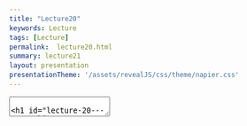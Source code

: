 ```yaml
---
title: "Lecture20"
keywords: Lecture
tags: [Lecture]
permalink:  lecture20.html
summary: lecture21
layout: presentation
presentationTheme: '/assets/revealJS/css/theme/napier.css' 
---
```

<section data-markdown data-separator="^\n---\n$" data-separator-vertical="^\n--\n$">
<textarea data-template>

# Lecture 20 - Networking
### SET09121 - Games Engineering

<br><br>
Babis Koniaris/Tobias Grubenmann
<br>


School of Computing. Edinburgh Napier University


---

# Our Goal

- We want to enable our game to support multiple players from different machines.
- This requires some form of communication between the different machines.
- It also requires some form of coordination between the different instances of the game.
- We also have to do this in real-time so that the game does not hang or become unplayable due to lag.
- So how do we achieve this?


---

# Questions

- How does networking work?
- How do we do network programming?
- What are the limitations of networking?
- How do we solve these limitations in games?
- What data should we send in a game and how do we send it?
- How can we do networking in SFML?


---

## How does networking work?

---

# Hardware

- We can break-down network hardware into the following:
    - Computers on the network.
    - Network interfaces on the computers.
    - Routers and switches that interfaces connect to.
    - The connection between the interfaces and the switch/router.

- Each one of these works at a different level of data abstraction.


 ![image](assets/images/network-diagram.png)


---

# The Seven Layer OSI Model

- Networking works on a layered model.
    - Application data at the top layer.
    - Electrical signals at the bottom layer.
- As programmers, we rarely need to consider below level 3.


![image](assets/images/osi_layers.jpg) <!-- .element width="95%"  -->

---

# Addressing and Switching

- Networking works like a mail system.
- We send data via packets (video file: lots of packets, text file: few packets)
- Each individual packet has an address (IP address) which routers and switches have to look at.
- Routers forward packets to different computer networks
- Switches forward packets to the correct device in a network
- Not all packets arrive at the destination

---

# Transport Control Protocol - TCP

- TCP provides means of breaking down data into separate packets.
- Each data chunk is given a sequence number to allow the data to be reformed.
- TCP guarantees acknowledgement of sent data - this means we know that data has arrived if we don't get an error.
- TCP is the most common distributed application protocol because of its guarantees.
- However, it also introduces higher latency. When this is an issue, we use UDP.

---

## How do we do network programming?


---

# Client-server Model

- The most common application model in networking is the client-server.
- A client connects to a server machine via some form of universal addressing.
- The server can now communicate directly with that client.
- A server may have multiple clients that it is communicating with.


 ![image](assets/images/client-server.png) <!-- .element width="60%"  -->



---

# Sockets

- Applications communicate using sockets.
- A socket is just an encapsulation of the following:
    - Address: typically an IP address.
    - Protocol: for example TCP.
    - Port: allows an individual application to be addressed on the network.
- These are provided by layers 3-5 of our model.
- A socket is therefore a software abstraction that allows an application to send and receive data with other applications.
- Each socket thus has both a source port and a destination port.


---

# Server Socket

- A server socket is a special type of socket that listens for an initial communication.
- A client socket will connect to this socket initially.
- Once connected, the server creates a new socket exclusively for that client connection (with an appropriate port).
- The server socket can continue listening on its original socket for new incoming connections.
- A server socket will be the first established socket in a distributed application. It is needed to initiate a connection.



---

# Three-way Handshake

- As TCP requires guaranteed connection, the client-server communication initiates what is known as a three-way handshake.
- The client sends a SYN packet to the server.
- The server sends a SYN+ACK packet to acknowledge.
- The client sends a ACK packet to acknowledge.
- Communication is now established.


 ![image](assets/images/three-way.png)


---

## What are the limitations of networking?



---

# Bandwidth and Throughput

- The biggest limitation on a network is its bandwidth.
- The bandwidth indicates the theoretical limit that data can be sent through the network.
    - Typically measured in megabits (1 million bits) per second.
- Most people have heard the term bandwidth, but the actual figure we are interested in is throughput.
- Throughput is the **actual** amount of data that is sent between two machines.
- Throughput will be lower than bandwidth due to limitations between the two machines and other factors.
- Generally, throughput is too low for transferring an entire game's data in 16ms.
    - On a 100Mbps network that is enough time to send 2 kilobytes of data.


---

# Latency

- Latency (or lag) is a bigger concern in games.
- Latency is the time it takes a packet to get to another machine.
- You can find latency easily using ping and dividing the result by two (as ping does a round trip).
- For example, as of writing I can ping Google from my office machine in about 23ms, so latency is about 12ms.
- Latency is therefore going to mean any update you send between game instances will likely be at least one frame out-of-date.


---

# TCP Guarantees

- TCP can be a very slow protocol.
- Each TCP packet must be acknowledged by the receiver.
- The receiver has to rebuild the sent data from the packets.
- If any packet is missing, the entire data is resent.
- If an acknowledgement is not received, the sender resends the data.
- So TCP guarantees come at a cost.


---

## How do we solve these limitations in games?


---

# Peer-to-peer Lockstep

- The original approach to solving networking for games was a peer-to-peer lockstep.
- Here, each client would update its move to the other clients.
- The game would wait until everyone has updated before moving onto the next move.
- It was slow as you can guess.


 ![image](assets/images/p2p.png)



---

# Client-side Prediction

- Nowadays games use prediction algorithms to counter latency
- Client handles input locally, and sends it to server
- After server game state update, clients gets update too
- If new state different from predicted state: smooth/interpolate


 ![image](assets/images/client-prediction.png)



---

# User Datagram Packet - UDP

- As we are now predicting movements and locations, we can occasionally lose information without much concern.
- Therefore, we do not need packet guarantees. TCP is no longer needed.
- UDP is an alternate protocol which is connectionless. We just send data to a location.
- The receiver will keep looking for new data packets as often as it can.
- Basically, we can improve performance considerably by not acknowledging data sends.


---

# TCP vs UDP Header

![image](assets/images/tcp_udp_header.jpg) <!-- .element width="60%"  -->


---

# Synchronous vs Asynchronous Polling

- We can also choose how we receive data from connections.
- Typically, we **wait** on a connection until data arrives. Really bad if done in main thread.
- Asynchronous socket communication means we don't wait: we just read otherwise we move on.
- This allows the game to continue on and we can check again later.

---

# Physics

- A big problem in games actually comes from the physics system.
- The physics system is keeping track of all the physical objects and their interactions.
- A physics engine will typically add some randomness to reactions just to smooth out some of the operations.
- We cannot have this in different clients as it would lead to different game instances having different object locations.
- Solving game physics problems is a whole other area that we won't cover - just send the complete physical data every so often to get around this.


---

## What data should we send in a game and how do we send it?




---

# Initial State

- Scenes/levels are typically the same for all clients, only starting parameters differ
- We only need to share what is different:
	- Player start position: ok
	- Position of some random tree: **unnecessary**

---

# Scene Updates

- At every network "tick" you need to communicate data between the client and server.
- The communication must update the server with information the client has on scene updates.
- The communication must update the client with information the server has on scene updates.
- Every so often, the client and server must do a more complete update to normalise their information.
- Effectively, we are trying to keep the client and server as synchronised as possible without performing lockstep.


---

# Object Serialisation

- The process of converting a data object into a series of bytes
- Deserialise: opposite process
- Can be text (e.g. JSON, XML) or binary
- Several managed languages have good built-in serialisation because of their support for reflection.
- Reflection is the capability to inspect type information at runtime
- C++ has poor reflection support, and poor built-in serialisation capabilities


---

# Designing a Protocol

- Limit serialisation: build a communication protocol
- Design your message types and the data that will go into the message
- This will allow simple messaging that can be easily managed
- Here is a one-size-fits-all message:

 ![image](assets/images/protocol.png)


---

## How can we do networking in SFML?

---

# SFML Networking
- Networking in SFML is relatively easy.
- We will use the following classes:
 - **TcpListener** - a listening or server socket.
 - **TcpSocket** - a socket to communicate via.
 - **UdpSocket** - a UDP socket to communicate via.
- We will use the following methods:
 - **listen** - listen for a new connection.
 - **accept** - accept a new connection.
 - **connect** - connect to a server.
 - **send** - send data via a socket.
 - **receive** - receive data from a socket.



---

# SFML Networking Server

```cpp
#include <iostream>
#include <SFML/Network.hpp>

using namespace std;
using namespace sf;

int main(int argc, char **argv) {
    TcpListener listener;
    if (listener.listen(5000) != Socket::Done) {
        cout << "Server could not open socket" << endl;
        return -1;
    }
    
    TcpSocket client;
    if (listener.accept(client) != Socket::Done) {
        cout << "Server could not accept connection" << endl;
        return -1;
    }
    return 0;
}
```


---

# SFML Networking Client

```cpp
#include <iostream>
#include <SFML/Network.hpp>

using namespace std;
using namespace sf;

int main(int argc, char **argv) {
    TcpSocket socket;
    Socket::Status status = socket.connect("127.0.0.1", 5000);
    if (status != Socket::Done) {
        cout << "Error - could not connect to server" << endl;
        return -1;
    }
    return 0;
}
```

---

## Summary


---

# Summary

- We have defined the issue of networking and discussed how we solve game networking issues.
- We looked at networking layers and protocols.
- We looked at network sockets.
- We looked at the limitations of networking by analysing the common metrics.
- We looked at how we overcome these limitations in games by looking at communicating patterns and UDP.
- We then discussed what data to send and how by discussing protocols.
- And finally we looked at how we use SFML for networking by presenting a client and server example.
- This is all you need to get started with networking for games using SFML. The lab will provide a concrete application.
